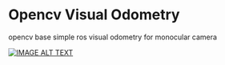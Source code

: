 # Opencv Visual Odometry
opencv base simple ros visual odometry for monocular camera

[![IMAGE ALT TEXT](http://img.youtube.com/vi/zcA-jLR3i3s/0.jpg)](https://www.youtube.com/watch?v=zcA-jLR3i3s "opencv visaul odometry demo
")
